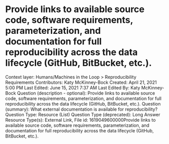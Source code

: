 # Provide links to available source code, software requirements, parameterization, and documentation for full reproducibility across the data lifecycle (GitHub, BitBucket, etc.).

Context layer: Humans/Machines in the Loop > Reproducibility Requirements
Contributors: Katy McKinney-Bock
Created: April 21, 2021 5:00 PM
Last Edited: June 15, 2021 7:37 AM
Last Edited By: Katy McKinney-Bock
Question (description - optional): Provide links to available source code, software requirements, parameterization, and documentation for full reproducibility across the data lifecycle (GitHub, BitBucket, etc.). 
Question (summary): What external documentation is available for reproducibility?
Question Type: Resource (List)
Question Type (deprecated): Long Answer
Resource Type(s): External Link, File
id: 1619049600000Provide links to available source code, software requirements, parameterization, and documentation for full reproducibility across the data lifecycle (GitHub, BitBucket, etc.).